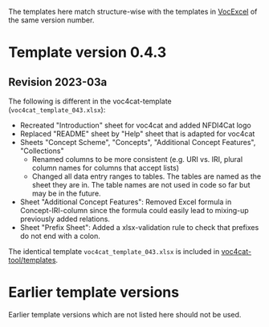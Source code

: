 The templates here match structure-wise with the templates in [VocExcel](https://github.com/nfdi4cat/VocExcel) of the same version number.

# Template version 0.4.3

## Revision 2023-03a

The following is different in the voc4cat-template (`voc4cat_template_043.xlsx`):

- Recreated "Introduction" sheet for voc4cat and added NFDI4Cat logo
- Replaced "README" sheet by "Help" sheet that is adapted for voc4cat
- Sheets "Concept Scheme", "Concepts", "Additional Concept Features", "Collections"
  - Renamed columns to be more consistent (e.g. URI vs. IRI, plural column names for columns that accept lists)
  - Changed all data entry ranges to tables. The tables are named as the sheet they are in. The table names are not used in code so far but may be in the future.
- Sheet "Additional Concept Features": Removed Excel formula in Concept-IRI-column since the formula could easily lead to mixing-up previously added relations.
- Sheet "Prefix Sheet": Added a xlsx-validation rule to check that prefixes do not end with a colon.

The identical template `voc4cat_template_043.xlsx` is included in [voc4cat-tool/templates](https://github.com/nfdi4cat/voc4cat-template/tree/main/templates).

# Earlier template versions

Earlier template versions which are not listed here should not be used.
